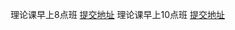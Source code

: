 理论课早上8点班 [提交地址](https://workspace.jianguoyun.com/inbox/collect/16e601bfc6a641b18fd4fa061ed8a817/submit)
理论课早上10点班 [提交地址](https://workspace.jianguoyun.com/inbox/collect/af9bd4ff135d47bc955d2559f47df148/submit)

